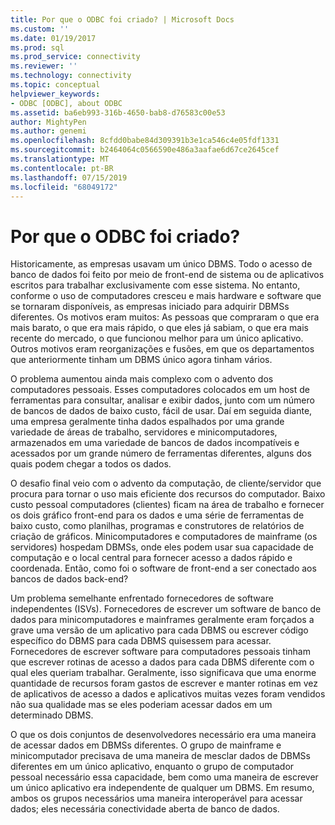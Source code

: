 ```yaml
---
title: Por que o ODBC foi criado? | Microsoft Docs
ms.custom: ''
ms.date: 01/19/2017
ms.prod: sql
ms.prod_service: connectivity
ms.reviewer: ''
ms.technology: connectivity
ms.topic: conceptual
helpviewer_keywords:
- ODBC [ODBC], about ODBC
ms.assetid: ba6eb993-316b-4650-bab8-d76583c00e53
author: MightyPen
ms.author: genemi
ms.openlocfilehash: 8cfdd0babe84d309391b3e1ca546c4e05fdf1331
ms.sourcegitcommit: b2464064c0566590e486a3aafae6d67ce2645cef
ms.translationtype: MT
ms.contentlocale: pt-BR
ms.lasthandoff: 07/15/2019
ms.locfileid: "68049172"
---
```

# <a name="why-was-odbc-created"></a>Por que o ODBC foi criado?
Historicamente, as empresas usavam um único DBMS. Todo o acesso de banco de dados foi feito por meio de front-end de sistema ou de aplicativos escritos para trabalhar exclusivamente com esse sistema. No entanto, conforme o uso de computadores cresceu e mais hardware e software que se tornaram disponíveis, as empresas iniciado para adquirir DBMSs diferentes. Os motivos eram muitos: As pessoas que compraram o que era mais barato, o que era mais rápido, o que eles já sabiam, o que era mais recente do mercado, o que funcionou melhor para um único aplicativo. Outros motivos eram reorganizações e fusões, em que os departamentos que anteriormente tinham um DBMS único agora tinham vários.  
  
 O problema aumentou ainda mais complexo com o advento dos computadores pessoais. Esses computadores colocados em um host de ferramentas para consultar, analisar e exibir dados, junto com um número de bancos de dados de baixo custo, fácil de usar. Daí em seguida diante, uma empresa geralmente tinha dados espalhados por uma grande variedade de áreas de trabalho, servidores e minicomputadores, armazenados em uma variedade de bancos de dados incompatíveis e acessados por um grande número de ferramentas diferentes, alguns dos quais podem chegar a todos os dados.  
  
 O desafio final veio com o advento da computação, de cliente/servidor que procura para tornar o uso mais eficiente dos recursos do computador. Baixo custo pessoal computadores (clientes) ficam na área de trabalho e fornecer os dois gráfico front-end para os dados e uma série de ferramentas de baixo custo, como planilhas, programas e construtores de relatórios de criação de gráficos. Minicomputadores e computadores de mainframe (os servidores) hospedam DBMSs, onde eles podem usar sua capacidade de computação e o local central para fornecer acesso a dados rápido e coordenada. Então, como foi o software de front-end a ser conectado aos bancos de dados back-end?  
  
 Um problema semelhante enfrentado fornecedores de software independentes (ISVs). Fornecedores de escrever um software de banco de dados para minicomputadores e mainframes geralmente eram forçados a grave uma versão de um aplicativo para cada DBMS ou escrever código específico do DBMS para cada DBMS quisessem para acessar. Fornecedores de escrever software para computadores pessoais tinham que escrever rotinas de acesso a dados para cada DBMS diferente com o qual eles queriam trabalhar. Geralmente, isso significava que uma enorme quantidade de recursos foram gastos de escrever e manter rotinas em vez de aplicativos de acesso a dados e aplicativos muitas vezes foram vendidos não sua qualidade mas se eles poderiam acessar dados em um determinado DBMS.  
  
 O que os dois conjuntos de desenvolvedores necessário era uma maneira de acessar dados em DBMSs diferentes. O grupo de mainframe e minicomputador precisava de uma maneira de mesclar dados de DBMSs diferentes em um único aplicativo, enquanto o grupo de computador pessoal necessário essa capacidade, bem como uma maneira de escrever um único aplicativo era independente de qualquer um DBMS. Em resumo, ambos os grupos necessários uma maneira interoperável para acessar dados; eles necessária conectividade aberta de banco de dados.
